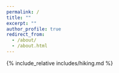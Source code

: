 ```yaml
---
permalink: /
title: ""
excerpt: ""
author_profile: true
redirect_from: 
  - /about/
  - /about.html
---
```



<!-- {% include_relative includes/intro.md %} -->

<!-- {% include_relative includes/pub.md %} -->

<!-- {% include_relative includes/project.md %} -->

<!-- {% include_relative includes/honors.md %} -->

<!-- {% include_relative includes/edu.md %} -->

<!-- {% include_relative includes/intern.md %} -->

{% include_relative includes/hiking.md %}


